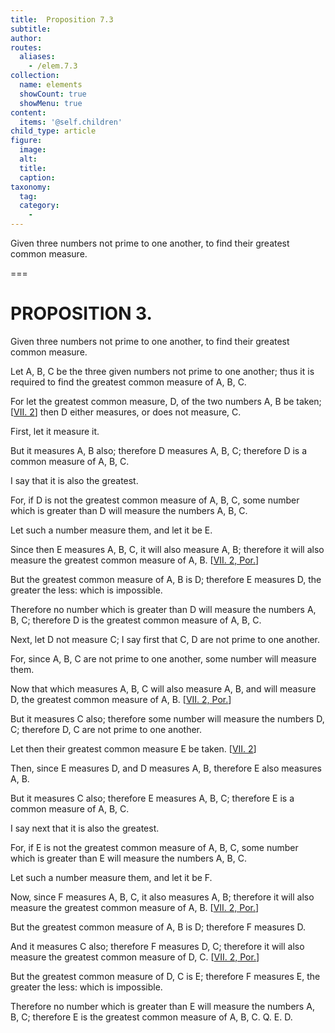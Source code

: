 ```yaml
---
title:  Proposition 7.3
subtitle: 
author:
routes:
  aliases:
    - /elem.7.3
collection:
  name: elements
  showCount: true
  showMenu: true
content:
  items: '@self.children'
child_type: article
figure:
  image:
  alt:
  title:
  caption:
taxonomy:
  tag:
  category:
    - 
---
```


<p>
       <hi rend="ital">Given three numbers not prime to one another, to find their greatest common measure.</hi>
      </p>

===

<h1>PROPOSITION 3.</h1>
<p>
       <span class="ital">Given three numbers not prime to one another, to find their greatest common measure.</span>
      </p>

<p>Let <span class="ital">A</span>, <span class="ital">B</span>, <span class="ital">C</span> be the three given numbers not prime to one another; thus it is required to find the greatest common measure of <span class="ital">A</span>, <span class="ital">B</span>, <span class="ital">C</span>. 
      </p>

<p>For let the greatest common measure, <span class="ital">D</span>, of the two numbers <span class="ital">A</span>, <span class="ital">B</span> be taken; [<a href="/elem.7.2">VII. 2</a>] then <span class="ital">D</span> either measures, or does not measure, <span class="ital">C</span>. </p>

<p>First, let it measure it. </p>

<p>But it measures <span class="ital">A</span>, <span class="ital">B</span> also; therefore <span class="ital">D</span> measures <span class="ital">A</span>, <span class="ital">B</span>, <span class="ital">C</span>; therefore <span class="ital">D</span> is a common measure of <span class="ital">A</span>, <span class="ital">B</span>, <span class="ital">C</span>. </p>

<p>I say that it is also the greatest. <pb n="301"/></p>

<p>For, if <span class="ital">D</span> is not the greatest common measure of <span class="ital">A</span>, <span class="ital">B</span>, <span class="ital">C</span>, some number which is greater than <span class="ital">D</span> will measure the numbers <span class="ital">A</span>, <span class="ital">B</span>, <span class="ital">C</span>. </p>

<p>Let such a number measure them, and let it be <span class="ital">E</span>. </p>

<p>Since then <span class="ital">E</span> measures <span class="ital">A</span>, <span class="ital">B</span>, <span class="ital">C</span>, it will also measure <span class="ital">A</span>, <span class="ital">B</span>; therefore it will also measure the greatest common measure of <span class="ital">A</span>, <span class="ital">B</span>. [<a href="/elem.7.2.p.1">VII. 2, Por.</a>] </p>

<p>But the greatest common measure of <span class="ital">A</span>, <span class="ital">B</span> is <span class="ital">D</span>; therefore <span class="ital">E</span> measures <span class="ital">D</span>, the greater the less: which is impossible. </p>

<p>Therefore no number which is greater than <span class="ital">D</span> will measure the numbers <span class="ital">A</span>, <span class="ital">B</span>, <span class="ital">C</span>; <span class="center">therefore <span class="ital">D</span> is the greatest common measure of <span class="ital">A</span>, <span class="ital">B</span>, <span class="ital">C</span>.</span>
      </p>

<p>Next, let <span class="ital">D</span> not measure <span class="ital">C</span>; I say first that <span class="ital">C</span>, <span class="ital">D</span> are not prime to one another. </p>

<p>For, since <span class="ital">A</span>, <span class="ital">B</span>, <span class="ital">C</span> are not prime to one another, some number will measure them. </p>

<p>Now that which measures <span class="ital">A</span>, <span class="ital">B</span>, <span class="ital">C</span> will also measure <span class="ital">A</span>, <span class="ital">B</span>, and will measure <span class="ital">D</span>, the greatest common measure of <span class="ital">A</span>, <span class="ital">B</span>. [<a href="/elem.7.2.p.1">VII. 2, Por.</a>] </p>

<p>But it measures <span class="ital">C</span> also; therefore some number will measure the numbers <span class="ital">D</span>, <span class="ital">C</span>; therefore <span class="ital">D</span>, <span class="ital">C</span> are not prime to one another. </p>

<p>Let then their greatest common measure <span class="ital">E</span> be taken. [<a href="/elem.7.2">VII. 2</a>] </p>

<p>Then, since <span class="ital">E</span> measures <span class="ital">D</span>, and <span class="ital">D</span> measures <span class="ital">A</span>, <span class="ital">B</span>, therefore <span class="ital">E</span> also measures <span class="ital">A</span>, <span class="ital">B</span>. </p>

<p>But it measures <span class="ital">C</span> also; therefore <span class="ital">E</span> measures <span class="ital">A</span>, <span class="ital">B</span>, <span class="ital">C</span>; therefore <span class="ital">E</span> is a common measure of <span class="ital">A</span>, <span class="ital">B</span>, <span class="ital">C</span>. </p>

<p>I say next that it is also the greatest. </p>

<p>For, if <span class="ital">E</span> is not the greatest common measure of <span class="ital">A</span>, <span class="ital">B</span>, <span class="ital">C</span>, some number which is greater than <span class="ital">E</span> will measure the numbers <span class="ital">A</span>, <span class="ital">B</span>, <span class="ital">C</span>. </p>

<p>Let such a number measure them, and let it be <span class="ital">F</span>. <pb n="302"/></p>

<p>Now, since <span class="ital">F</span> measures <span class="ital">A</span>, <span class="ital">B</span>, <span class="ital">C</span>, it also measures <span class="ital">A</span>, <span class="ital">B</span>; therefore it will also measure the greatest common measure of <span class="ital">A</span>, <span class="ital">B</span>. [<a href="/elem.7.2.p.1">VII. 2, Por.</a>] </p>

<p>But the greatest common measure of <span class="ital">A</span>, <span class="ital">B</span> is <span class="ital">D</span>; therefore <span class="ital">F</span> measures <span class="ital">D</span>. </p>

<p>And it measures <span class="ital">C</span> also; therefore <span class="ital">F</span> measures <span class="ital">D</span>, <span class="ital">C</span>; therefore it will also measure the greatest common measure of <span class="ital">D</span>, <span class="ital">C</span>. [<a href="/elem.7.2.p.1">VII. 2, Por.</a>] </p>

<p>But the greatest common measure of <span class="ital">D</span>, <span class="ital">C</span> is <span class="ital">E</span>; therefore <span class="ital">F</span> measures <span class="ital">E</span>, the greater the less: which is impossible. </p>

<p>Therefore no number which is greater than <span class="ital">E</span> will measure the numbers <span class="ital">A</span>, <span class="ital">B</span>, <span class="ital">C</span>; therefore <span class="ital">E</span> is the greatest common measure of <span class="ital">A</span>, <span class="ital">B</span>, <span class="ital">C</span>. Q. E. D.</p>
